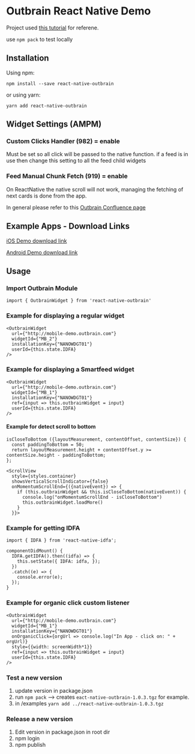 # Outbrain React Native Demo

Project used [this tutorial](https://www.freecodecamp.org/news/how-to-publish-a-react-native-component-to-npm-its-easier-than-you-think-51f6ae1ef850/) for referene.

use `npm pack` to test locally

## Installation

Using npm:

```shell
npm install --save react-native-outbrain
```

or using yarn:

```shell
yarn add react-native-outbrain
```

## Widget Settings (AMPM)

### Custom Clicks Handler (982) = enable
Must be set so all click will be passed to the native function. if a feed is in use then change this setting to all the feed child widgets

### Feed Manual Chunk Fetch (919) = enable
On ReactNative the native scroll will not work, managing the fetching of next cards is done from the app.

In general please refer to this [Outbrain Confluence page](https://confluence.outbrain.com/display/CATS/React+Native+Bridge+project)


## Example Apps - Download Links

[iOS Demo download link](https://install.appcenter.ms/users/oregev/apps/react-native-ios-demo/distribution_groups/public)

[Android Demo download link](https://install.appcenter.ms/users/oregev/apps/react-native-android-demo/distribution_groups/public)


## Usage

### Import Outbrain Module

```
import { OutbrainWidget } from 'react-native-outbrain'
```

### Example for displaying a regular widget

```
<OutbrainWidget
  url={"http://mobile-demo.outbrain.com"}
  widgetId={"MB_2"}
  installationKey={"NANOWDGT01"}
  userId={this.state.IDFA}
/>
```

### Example for displaying a Smartfeed widget

```
<OutbrainWidget
  url={"http://mobile-demo.outbrain.com"}
  widgetId={"MB_1"}
  installationKey={"NANOWDGT01"}
  ref={input => this.outbrainWidget = input}
  userId={this.state.IDFA}
/>
```

#### Example for detect scroll to bottom

```
isCloseToBottom ({layoutMeasurement, contentOffset, contentSize}) {
  const paddingToBottom = 50;
  return layoutMeasurement.height + contentOffset.y >= contentSize.height - paddingToBottom;
};

<ScrollView
  style={styles.container}
  showsVerticalScrollIndicator={false}
  onMomentumScrollEnd={({nativeEvent}) => {
    if (this.outbrainWidget && this.isCloseToBottom(nativeEvent)) {
      console.log("onMomentumScrollEnd - isCloseToBottom")
      this.outbrainWidget.loadMore()
    }
  }}>
```

### Example for getting IDFA

```
import { IDFA } from 'react-native-idfa';

componentDidMount() {
  IDFA.getIDFA().then((idfa) => {
    this.setState({ IDFA: idfa, });
  })
  .catch((e) => {
    console.error(e);
  });
}
```

### Example for organic click custom listener

```
<OutbrainWidget
  url={"http://mobile-demo.outbrain.com"}
  widgetId={"MB_1"}
  installationKey={"NANOWDGT01"}
  onOrganicClick={orgUrl => console.log("In App - click on: " + orgUrl)}
  style={{width: screenWidth*1}}
  ref={input => this.outbrainWidget = input}
  userId={this.state.IDFA}
/>
```


### Test a new version

1. update version in package.json
2. run `npm pack` --> creates `eact-native-outbrain-1.0.3.tgz` for example.
3. in /examples `yarn add ../react-native-outbrain-1.0.3.tgz`

### Release a new version

1. Edit version in package.json in root dir
2. npm login
3. npm publish
